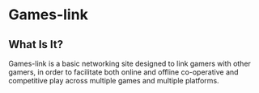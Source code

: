 # Games-link

## What Is It?
Games-link is a basic networking site designed to link gamers with other gamers, in order to facilitate both online and offline co-operative and competitive play across multiple games and multiple platforms.
